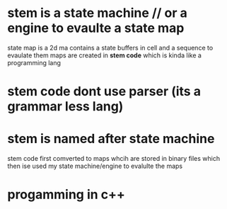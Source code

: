 # stem is a state machine // or a engine to evaulte a state map
state map is a 2d ma contains a state buffers in cell and a sequence to evaulate them
maps are created in **stem code** which is kinda like a programming lang 

# stem code dont use parser (its a grammar less lang)
# stem is named after state machine

stem code first comverted to maps whcih are stored in binary files
which then ise used my state machine/engine to evalulte the maps

# progamming in c++
